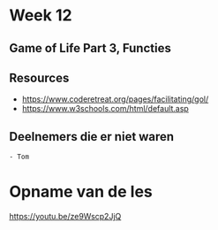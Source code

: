 # Week 12

## Game of Life Part 3, Functies


## Resources
- https://www.coderetreat.org/pages/facilitating/gol/
- https://www.w3schools.com/html/default.asp

## Deelnemers die er niet waren
    - Tom

# Opname van de les
https://youtu.be/ze9Wscp2JjQ


